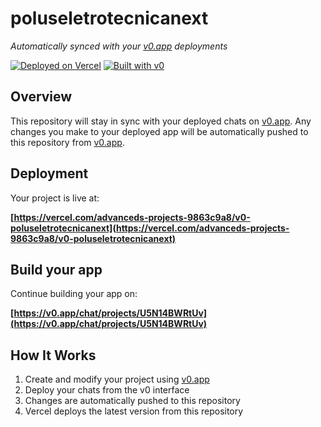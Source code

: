 # poluseletrotecnicanext

*Automatically synced with your [v0.app](https://v0.app) deployments*

[![Deployed on Vercel](https://img.shields.io/badge/Deployed%20on-Vercel-black?style=for-the-badge&logo=vercel)](https://vercel.com/advanceds-projects-9863c9a8/v0-poluseletrotecnicanext)
[![Built with v0](https://img.shields.io/badge/Built%20with-v0.app-black?style=for-the-badge)](https://v0.app/chat/projects/U5N14BWRtUv)

## Overview

This repository will stay in sync with your deployed chats on [v0.app](https://v0.app).
Any changes you make to your deployed app will be automatically pushed to this repository from [v0.app](https://v0.app).

## Deployment

Your project is live at:

**[https://vercel.com/advanceds-projects-9863c9a8/v0-poluseletrotecnicanext](https://vercel.com/advanceds-projects-9863c9a8/v0-poluseletrotecnicanext)**

## Build your app

Continue building your app on:

**[https://v0.app/chat/projects/U5N14BWRtUv](https://v0.app/chat/projects/U5N14BWRtUv)**

## How It Works

1. Create and modify your project using [v0.app](https://v0.app)
2. Deploy your chats from the v0 interface
3. Changes are automatically pushed to this repository
4. Vercel deploys the latest version from this repository
